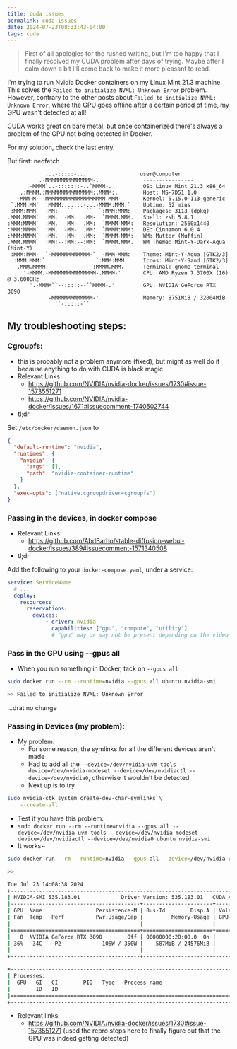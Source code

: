 ```yaml
---
title: cuda issues
permalink: cuda-issues
date: 2024-07-23T08:33:43-04:00
tags: cuda
---
```


> First of all apologies for the rushed writing, but I'm too happy that I
> finally resolved my CUDA problem after days of trying. Maybe after I calm down
> a bit I'll come back to make it more pleasant to read.

I'm trying to run Nvidia Docker containers on my Linux Mint 21.3 machine. This
solves the `Failed to initialize NVML: Unknown Error` problem. However, contrary
to the other posts about `Failed to initialize NVML: Unknown Error`, where the
GPU goes offline after a certain period of time, my GPU wasn't detected at all!

CUDA works great on bare metal, but once containerized there's always a problem
of the GPU not being detected in Docker.

For my solution, check the last entry.

But first: neofetch

```
            ...-:::::-...                 user@computer
          .-MMMMMMMMMMMMMMM-.              ----------------
      .-MMMM`..-:::::::-..`MMMM-.          OS: Linux Mint 21.3 x86_64
    .:MMMM.:MMMMMMMMMMMMMMM:.MMMM:.        Host: MS-7D51 1.0
   -MMM-M---MMMMMMMMMMMMMMMMMMM.MMM-       Kernel: 5.15.0-113-generic
 `:MMM:MM`  :MMMM:....::-...-MMMM:MMM:`    Uptime: 52 mins
 :MMM:MMM`  :MM:`  ``    ``  `:MMM:MMM:    Packages: 3113 (dpkg)
.MMM.MMMM`  :MM.  -MM.  .MM-  `MMMM.MMM.   Shell: zsh 5.8.1
:MMM:MMMM`  :MM.  -MM-  .MM:  `MMMM-MMM:   Resolution: 2560x1440
:MMM:MMMM`  :MM.  -MM-  .MM:  `MMMM:MMM:   DE: Cinnamon 6.0.4
:MMM:MMMM`  :MM.  -MM-  .MM:  `MMMM-MMM:   WM: Mutter (Muffin)
.MMM.MMMM`  :MM:--:MM:--:MM:  `MMMM.MMM.   WM Theme: Mint-Y-Dark-Aqua (Mint-Y)
 :MMM:MMM-  `-MMMMMMMMMMMM-`  -MMM-MMM:    Theme: Mint-Y-Aqua [GTK2/3]
  :MMM:MMM:`                `:MMM:MMM:     Icons: Mint-Y-Sand [GTK2/3]
   .MMM.MMMM:--------------:MMMM.MMM.      Terminal: gnome-terminal
     '-MMMM.-MMMMMMMMMMMMMMM-.MMMM-'       CPU: AMD Ryzen 7 3700X (16) @ 3.600GHz
       '.-MMMM``--:::::--``MMMM-.'         GPU: NVIDIA GeForce RTX 3090
            '-MMMMMMMMMMMMM-'              Memory: 8751MiB / 32004MiB
               ``-:::::-``
```

## My troubleshooting steps:

### Cgroupfs:

- this is probably not a problem anymore (fixed), but might as well do it
  because anything to do with CUDA is black magic
- Relevant Links:
  - https://github.com/NVIDIA/nvidia-docker/issues/1730#issue-1573551271
  - https://github.com/NVIDIA/nvidia-docker/issues/1671#issuecomment-1740502744
- tl;dr

Set `/etc/docker/daemon.json` to

```json
{
  "default-runtime": "nvidia",
  "runtimes": {
    "nvidia": {
      "args": [],
      "path": "nvidia-container-runtime"
    }
  },
  "exec-opts": ["native.cgroupdriver=cgroupfs"]
}
```

### Passing in the devices, in docker compose

- Relevant Links:
  - https://github.com/AbdBarho/stable-diffusion-webui-docker/issues/389#issuecomment-1571340508
- tl;dr

Add the following to your `docker-compose.yaml`, under a service:

```yaml
service: ServiceName
  # ...
  deploy:
    resources:
      reservations:
        devices:
            - driver: nvidia
              capabilities: ["gpu", "compute", "utility"]
              # "gpu" may or may not be present depending on the video card
```

### Pass in the GPU using --gpus all

- When you run something in Docker, tack on `--gpus all`

```sh
sudo docker run --rm --runtime=nvidia --gpus all ubuntu nvidia-smi

>> Failed to initialize NVML: Unknown Error
```

...drat no change

### Passing in Devices (my problem):

- My problem:
  - For some reason, the symlinks for all the different devices aren't made
  - Had to add all the
    `--device=/dev/nvidia-uvm-tools --device=/dev/nvidia-modeset --device=/dev/nvidiactl --device=/dev/nvidia0`,
    otherwise it wouldn't be detected
  - Next up is to try

```sh
sudo nvidia-ctk system create-dev-char-symlinks \
    --create-all
```

- Test if you have this problem:
- `sudo docker run --rm --runtime=nvidia --gpus all --device=/dev/nvidia-uvm-tools --device=/dev/nvidia-modeset --device=/dev/nvidiactl --device=/dev/nvidia0 ubuntu nvidia-smi`
- It works~

```sh
sudo docker run --rm --runtime=nvidia --gpus all --device=/dev/nvidia-uvm-tools --device=/dev/nvidia-modeset --device=/dev/nvidiactl --device=/dev/nvidia0  ubuntu nvidia-smi

>>

Tue Jul 23 14:08:38 2024
+---------------------------------------------------------------------------------------+
| NVIDIA-SMI 535.183.01             Driver Version: 535.183.01   CUDA Version: 12.2     |
|-----------------------------------------+----------------------+----------------------+
| GPU  Name                 Persistence-M | Bus-Id        Disp.A | Volatile Uncorr. ECC |
| Fan  Temp   Perf          Pwr:Usage/Cap |         Memory-Usage | GPU-Util  Compute M. |
|                                         |                      |               MIG M. |
|=========================================+======================+======================|
|   0  NVIDIA GeForce RTX 3090        Off | 00000000:2D:00.0  On |                  N/A |
| 36%   34C    P2             106W / 350W |    587MiB / 24576MiB |      0%      Default |
|                                         |                      |                  N/A |
+-----------------------------------------+----------------------+----------------------+

+---------------------------------------------------------------------------------------+
| Processes:                                                                            |
|  GPU   GI   CI        PID   Type   Process name                            GPU Memory |
|        ID   ID                                                             Usage      |
|=======================================================================================|
+---------------------------------------------------------------------------------------+
```

- Relevant links:
  - https://github.com/NVIDIA/nvidia-docker/issues/1730#issue-1573551271 (used
    the repro steps here to finally figure out that the GPU was indeed getting
    detected)
